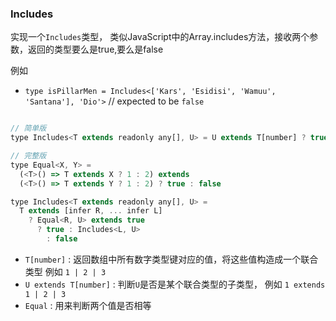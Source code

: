
### Includes

实现一个`Includes`类型， 类似JavaScript中的Array.includes方法，接收两个参数，返回的类型要么是true,要么是false

例如

* `type isPillarMen = Includes<['Kars', 'Esidisi', 'Wamuu', 'Santana'], 'Dio'>`  // expected to be `false`

```javascript

// 简单版
type Includes<T extends readonly any[], U> = U extends T[number] ? true : false

// 完整版
type Equal<X, Y> =
  (<T>() => T extends X ? 1 : 2) extends
  (<T>() => T extends Y ? 1 : 2) ? true : false

type Includes<T extends readonly any[], U> = 
  T extends [infer R, ... infer L] 
    ? Equal<R, U> extends true 
      ? true : Includes<L, U> 
        : false
```

* `T[number]` : 返回数组中所有数字类型键对应的值，将这些值构造成一个联合类型 例如 `1 | 2 | 3`
* `U extends T[number]` : 判断`U`是否是某个联合类型的子类型， 例如 `1 extends 1 | 2 | 3`
* `Equal` : 用来判断两个值是否相等
